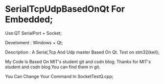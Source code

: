 # SerialTcpUdpBasedOnQt For Embedded;

Use:QT SerialPort + Socket;

Develoment : Windows + Qt;

Description : A Serial,Tcp And Udp master Based On Qt. Test on stm32(keil);

My Code Is Based On MIT's student git and csdn blog;
Thanks for MIT's student and csdn blog.You can find them in git. 

You Can Change Your Command In SocketTestQ.cpp;